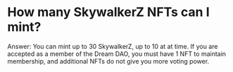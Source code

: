 # How many SkywalkerZ NFTs can I mint?

Answer: You can mint up to 30 SkywalkerZ, up to 10 at at time. If you are accepted as a member of the Dream DAO, you must have 1 NFT to maintain membership, and additional NFTs do not give you more voting power.